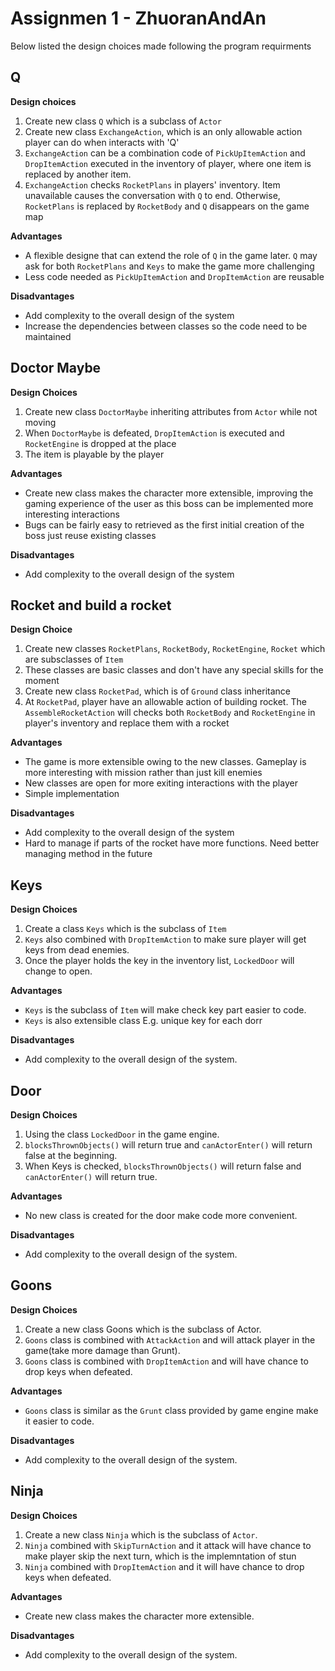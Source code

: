 # Assignmen 1 - ZhuoranAndAn

Below listed the design choices made following the program requirments

## Q

**Design choices**
1.  Create new class `Q` which is a subclass of `Actor`
2.  Create new class `ExchangeAction`, which is an only allowable action player can do when interacts with 'Q'
3.  `ExchangeAction` can be a combination code of `PickUpItemAction` and `DropItemAction` executed in the inventory of player, where one item is replaced by another item. 
4.  `ExchangeAction` checks `RocketPlans` in players' inventory. Item unavailable causes the conversation with `Q` to end. Otherwise, `RocketPlans` is replaced by `RocketBody` and `Q` disappears on the game map

**Advantages**
*  A flexible designe that can extend the role of `Q` in the game later. `Q` may ask for both `RocketPlans` and `Keys` to make the game more challenging
*  Less code needed as `PickUpItemAction` and `DropItemAction` are reusable

**Disadvantages**
*  Add complexity to the overall design of the system
*  Increase the dependencies between classes so the code need to be maintained

## Doctor Maybe

**Design Choices**
1. Create new class `DoctorMaybe` inheriting attributes from `Actor` while not moving
2. When `DoctorMaybe` is defeated, `DropItemAction` is executed and `RocketEngine` is dropped at the place
3. The item is playable by the player

**Advantages**
*  Create new class makes the character more extensible, improving the gaming experience of the user as this boss can be implemented more interesting interactions
*  Bugs can be fairly easy to retrieved as the first initial creation of the boss just reuse existing classes

**Disadvantages**
*  Add complexity to the overall design of the system

## Rocket and build a rocket

**Design Choice**
1. Create new classes `RocketPlans`, `RocketBody`, `RocketEngine`, `Rocket` which are subsclasses of `Item`
2. These classes are basic classes and don't have any special skills for the moment
3. Create new class `RocketPad`, which is of `Ground` class inheritance
4. At `RocketPad`, player have an allowable action of building rocket. The `AssembleRocketAction` will checks both `RocketBody` and `RocketEngine` in player's inventory and replace them with a rocket

**Advantages**
*  The game is more extensible owing to the new classes. Gameplay is more interesting with mission rather than just kill enemies
*  New classes are open for more exiting interactions with the player
*  Simple implementation


**Disadvantages**
* Add complexity to the overall design of the system
* Hard to manage if parts of the rocket have more functions. Need better managing method in the future

## Keys

**Design Choices**

1. Create a class `Keys` which is the subclass of `Item` 
2. `Keys` also combined with `DropItemAction` to make sure 
player will get keys from dead enemies. 
3. Once the player holds the key in the inventory list, `LockedDoor` will 
change to open. 

**Advantages**

* `Keys` is the subclass of `Item` will make check key part easier to code. 
* `Keys` is also extensible class E.g. unique key for each dorr

**Disadvantages**

* Add complexity to the overall design of the system. 


## Door 

**Design Choices**

1. Using the class `LockedDoor` in the game engine. 
2. `blocksThrownObjects()` will return true and `canActorEnter()` will return false at the beginning. 
3. When Keys is checked, `blocksThrownObjects()` will return false and `canActorEnter()` will return true. 

**Advantages**

* No new class is created for the door make code more convenient. 

**Disadvantages**

* Add complexity to the overall design of the system. 

## Goons 

**Design Choices** 

1. Create a new class Goons which is the subclass of Actor. 
2. `Goons` class is combined with `AttackAction` and will attack player in the game(take more damage than Grunt). 
3. `Goons` class is combined with `DropItemAction` and will have chance to drop keys when defeated. 

**Advantages**

* `Goons` class is similar as the `Grunt` class provided by game engine make it easier to code. 

**Disadvantages**

* Add complexity to the overall design of the system. 

## Ninja 

**Design Choices**

1. Create a new class `Ninja` which is the subclass of `Actor`. 
2. `Ninja` combined with `SkipTurnAction` and it attack will have chance to make player skip the next turn, which is the implemntation of stun
3. `Ninja` combined with `DropItemAction` and it will have chance to drop keys when defeated. 

**Advantages**

* Create new class makes the character more extensible. 

**Disadvantages** 

* Add complexity to the overall design of the system. 


